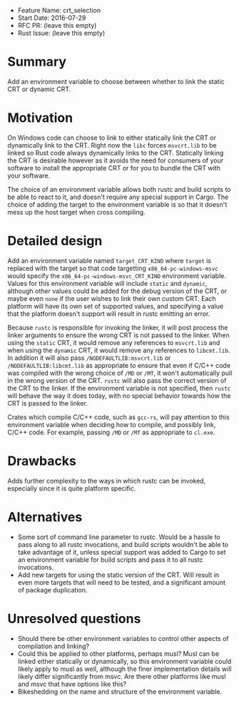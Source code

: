 - Feature Name: crt_selection
- Start Date: 2016-07-29
- RFC PR: (leave this empty)
- Rust Issue: (leave this empty)

# Summary
[summary]: #summary

Add an environment variable to choose between whether to link the static CRT or dynamic CRT.

# Motivation
[motivation]: #motivation

On Windows code can choose to link to either statically link the CRT or dynamically link to the CRT. Right now the `libc` forces `msvcrt.lib` to be linked so Rust code always dynamically links to the CRT. Statically linking the CRT is desirable however as it avoids the need for consumers of your software to install the appropriate CRT or for you to bundle the CRT with your software.

The choice of an environment variable allows both rustc and build scripts to be able to react to it, and doesn't require any special support in Cargo. The choice of adding the target to the environment variable is so that it doesn't mess up the host target when cross compiling.

# Detailed design
[design]: #detailed-design

Add an environment variable named `target_CRT_KIND` where `target` is replaced with the target so that code targetting `x86_64-pc-windows-msvc` would specify the `x86_64-pc-windows-msvc_CRT_KIND` environment variable. Values for this environment variable will include `static` and `dynamic`, although other values could be added for the debug version of the CRT, or maybe even `none` if the user wishes to link their own custom CRT. Each platform will have its own set of supported values, and specifying a value that the platform doesn't support will result in rustc emitting an error.

Because `rustc` is responsible for invoking the linker, it will post process the linker arguments to ensure the wrong CRT is not passed to the linker. When using the `static` CRT, it would remove any references to `msvcrt.lib` and when using the `dynamic` CRT, it would remove any references to `libcmt.lib`. In addition it will also pass `/NODEFAULTLIB:msvcrt.lib` or `/NODEFAULTLIB:libcmt.lib` as appropriate to ensure that even if C/C++ code was compiled with the wrong choice of `/MD` or `/MT`, it won't automatically pull in the wrong version of the CRT. `rustc` will also pass the correct version of the CRT to the linker. If the environment variable is not specified, then `rustc` will behave the way it does today, with no special behavior towards how the CRT is passed to the linker.

Crates which compile C/C++ code, such as `gcc-rs`, will pay attention to this environment variable when deciding how to compile, and possibly link, C/C++ code. For example, passing `/MD` or `/MT` as appropriate to `cl.exe`.

# Drawbacks
[drawbacks]: #drawbacks

Adds further complexity to the ways in which rustc can be invoked, especially since it is quite platform specific.

# Alternatives
[alternatives]: #alternatives

* Some sort of command line parameter to rustc. Would be a hassle to pass along to all rustc invocations, and build scripts wouldn't be able to take advantage of it, unless special support was added to Cargo to set an environment variable for build scripts and pass it to all rustc invocations.
* Add new targets for using the static version of the CRT. Will result in even more targets that will need to be tested, and a significant amount of package duplication.

# Unresolved questions
[unresolved]: #unresolved-questions

* Should there be other environment variables to control other aspects of compilation and linking?
* Could this be applied to other platforms, perhaps musl? Musl can be linked either statically or dynamically, so this environment variable could likely apply to musl as well, although the finer implementation details will likely differ significantly from msvc. Are there other platforms like musl and msvc that have options like this?
* Bikeshedding on the name and structure of the environment variable.
